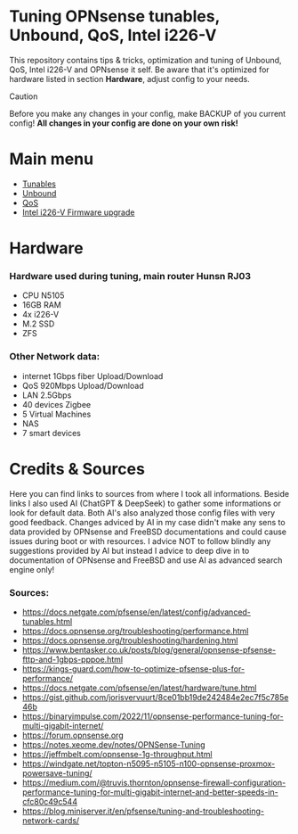 # Tuning OPNsense tunables, Unbound, QoS, Intel i226-V 
This repository contains tips & tricks, optimization and tuning of Unbound, QoS, Intel i226-V and OPNsense it self. Be aware that it's optimized for hardware listed in section **Hardware**, adjust config to your needs.
> [!CAUTION]
> Before you make any changes in your config, make BACKUP of you current config! **All changes in your config are done on your own risk!**

# Main menu 
- [Tunables](https://github.com/nightcomdev/opnsense/tree/main/tunables)
- [Unbound](https://github.com/nightcomdev/opnsense/tree/main/Unbound)
- [QoS](https://github.com/nightcomdev/opnsense/tree/main/QoS)
- [Intel i226-V Firmware upgrade](https://github.com/nightcomdev/opnsense/tree/main/i226-firmware-upgrade)



# Hardware
### Hardware used during tuning, main router Hunsn RJ03
- CPU N5105
- 16GB RAM
- 4x i226-V
- M.2 SSD
- ZFS

### Other Network data:
- internet 1Gbps fiber Upload/Download
- QoS 920Mbps Upload/Download
- LAN 2.5Gbps
- 40 devices Zigbee
- 5 Virtual Machines
- NAS
- 7 smart devices


# Credits & Sources
Here you can find links to sources from where I took all informations. Beside links I also used AI (ChatGPT & DeepSeek) to gather some informations or look for default data. Both AI's also analyzed those config files with very good feedback. Changes adviced by AI in my case didn't make any sens to data provided by OPNsense and FreeBSD documentations and could cause issues during boot or with resources. I advice NOT to follow blindly any suggestions provided by AI but instead I advice to deep dive in to documentation of OPNsense and FreeBSD and use AI as advanced search engine only!

### Sources:

- https://docs.netgate.com/pfsense/en/latest/config/advanced-tunables.html
- https://docs.opnsense.org/troubleshooting/performance.html
- https://docs.opnsense.org/troubleshooting/hardening.html
- https://www.bentasker.co.uk/posts/blog/general/opnsense-pfsense-fttp-and-1gbps-pppoe.html
- https://kings-guard.com/how-to-optimize-pfsense-plus-for-performance/
- https://docs.netgate.com/pfsense/en/latest/hardware/tune.html
- https://gist.github.com/jorisvervuurt/8ce01bb19de242484e2ec7f5c785e46b
- https://binaryimpulse.com/2022/11/opnsense-performance-tuning-for-multi-gigabit-internet/
- https://forum.opnsense.org
- https://notes.xeome.dev/notes/OPNSense-Tuning
- https://jeffmbelt.com/opnsense-1g-throughput.html
- https://windgate.net/topton-n5095-n5105-n100-opnsense-proxmox-powersave-tuning/
- https://medium.com/@truvis.thornton/opnsense-firewall-configuration-performance-tuning-for-multi-gigabit-internet-and-better-speeds-in-cfc80c49c544
- https://blog.miniserver.it/en/pfsense/tuning-and-troubleshooting-network-cards/
